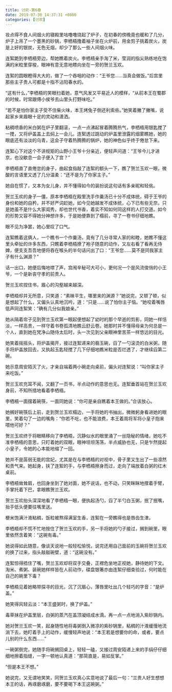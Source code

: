 ```yaml
---
title: 讨欢-第6章
date: 2019-07-30 14:37:31 +0800
categories: [讨欢]
---
```


妆点得不食人间烟火的寝殿里咕噜噜烧起了炉子，在初春的傍晚竟也暖和了几分，炉子上吊了一个墨黑的砂锅，李栖梧撸着袖子坐在火炉前，用金剪子挑着炭火，炭是上好的银炭，无色无烟，却少了那么一些人间烟火味。

连絮跪到李栖梧旁边，帮她瞧着炭火。李栖梧亲手淘了米，莹润的指尖熟练地在饱满的米粒里穿梭，眼神有意无意地瞟向坐在一旁的贺兰玉欢。

连絮的圆眼瞪得大大的，做了一个吞咽的动作：“王爷您……当真会做饭。”后宫里那些主子贵人可都是十指不沾阳春水的。

“这有什么，”李栖梧的笑眼扫着她，意气风发又平易近人的模样，“从前本王在蜀郡的时候，时常跟傅小侯爷去山里头打野味吃。”

“若不是怕你家主子受不住柴火味，本王烤兔子倒还利索些。”她笑着撇了撇嘴，说起家乡来眉眼十足的灵动和潇洒。

粘稠喷香的米白粥在炉子里翻滚，一点一点沸起冒着腾腾热气，李栖梧用银匙搅了一搅，又将炉盖盖上去焖上一会儿。连絮透过跳动的炉盖里泄露的烟雾瞧她，她的眼底还有淡淡的乌青，这会子守着热腾腾的锅炉，她的神色似乎终于倦怠下来。

连絮心下对这个不讲规矩的山野小王爷十分亲近，便轻声问道：“王爷今儿才进京，也没歇息一会子便入了宫？”

李栖梧直了直倦怠的身子，曲起食指敲了连絮的额头一下，瞧了贺兰玉欢一眼，微酸的言语里又透了几分温柔：“还不是为了你家主子。”

她自在惯了，又本为女儿身，并不懂得如今的装扮说这句话有多亲昵和轻佻。

贺兰玉欢的身子一僵，原本李栖梧在殿里洗手作羹汤已十分不成体统，碍于王爷的身份和她的自矜，并不好严词赶她，如今见她越发不成体统，心下已有些无奈。只是她虽不是什么大家闺秀，却也世代书香，着实不知如何同这样的人打交道。如今的形势又容不得她分神想许多，于是她便靠到了榻前，寻了一卷书仔细地瞧。

眼不见为净罢，她心里叹了口气。

连絮瞧着这俩人，一个瞧书一个作羹汤，竟有了几分寻常人家的和睦，她瞧不懂这里头牵扯的许多东西，只瞧着李栖梧撩了袍子随意的动作，又左右看了看再无侍婢，便支支吾吾地便将吞在喉头的半句话问出了口：“王爷您……莫不是同我家主子有什么渊源？”

话一出口，她便后悔地噤了声，宫闱辛秘可大可小，更何况一个是风流俊俏的小王爷，一个是新丧守孝的前贵人。

贺兰玉欢捏住书，眉心的沟壑越来越深。

李栖梧却并无所意，只笑道：“素昧平生，哪里来的渊源？”她说完，又顿了顿，似是想起了什么，又偏头认真地沉吟，道：“只是……说了怕你主子恼。“她咬着嘴唇低声同连絮笑：”确有几分似我娘亲。”

她从隔着帘子见到贺兰玉欢第一眼起便想起了幼时的那个早逝的剪影，同她一样恬淡，一样高贵，一样守着书卷孤清地瞧云舒云卷。她那时并不懂得母亲为何总是一个人，直到她在梵净山随侍太后时，头一次见到父亲眼神里苦茶一样悠远的目光。

她笑着摇摇头，将炉盖揭开，接过连絮递来的翡玉碗，舀了一勺滚烫的白米粥，随手将炉盖放回去，又执起玉匙轻搅了几下仔细地瞧米粒是否烂透了，才继续舀第二碗。

她示意周安陌灭了火，才亲自端着两小碗走向桌前，偏头对连絮说：“叫你家主子来吃饭。”

贺兰玉欢充耳不闻，又翻了一页书，半点动作的意思也无。连絮垂首站在贺兰玉欢身前，不知所措地看着李栖梧。

李栖梧一面摆着碗筷，一面同她说：“你可是亲自瞧着本王做的。”合该放心。

她搁好碗筷后上前，走到贺兰玉欢榻边，一手将她的书抽出，微微躬身看进她的眼里，笑着勾了一边的嘴角：“你若不吃，也不能浪费，本王着周将军将小皇子抱来喂他可好？”

贺兰玉欢终于将眼睛移向了李栖梧，沉静似水的眼里涌了一丝隐秘的情绪，她吃不准李栖梧的意思，只盯着她的双眼，眼神坦坦荡荡，半点威胁也无，只是乍然提起小皇子，令她的心本能地缩了一回。

她并不是孱弱无能的宫妃，尤其是在与李栖梧的对视中，骨子里又生出了一些凛然和贵气来。她起身，扶了连絮的手，与李栖梧擦身而过，走向了端放着白粥的红木桌前。

李栖梧耸耸肩，也回身坐到了她对面，她不说话，也不动，只笑眯眯地撑着手臂，手掌托着下巴，拿眼瞧贺兰玉欢。

贺兰玉欢抬头深深地看了李栖梧一眼，便执起汤勺，舀了半勺白玉粥，抿了抿嘴，抬手低头便要往嘴里送。

梗米饱满汁液粘稠，饭粒被熬得满室生香，连絮在一旁瞧得也是唇齿生津。

李栖梧却不慌不忙地按住了贺兰玉欢的手，另一手将她的勺子接过，搁到碗里，眼里依然含着笑：“这碗有毒。”

她说得如此随意，像谈天说地一般轻松愉悦，说完还用自己面前的玉碗将贺兰玉欢的换了过来，指头敲敲碗壁，道：“这碗没有。”

连絮惊得捂住了嘴，贺兰玉欢却将双手交叠，正襟危坐地正视她，静待她的下文。淘米、煮粥、装碗她样样皆在人前动作，碟盘银箸亦由连絮仔细查验过，何时能在自己的碗里下毒？

李栖梧见着她略带探寻的目光，沉了沉眉心，薄唇里吐出几个轻巧的字音：“是炉盖。”

她笑得风轻云淡：“本王盛粥时，换了炉盖。”

毒草抹在炉盖里层，白粥的蒸汽在盖顶凝结成水滴，再一点一点地淌入紫砂锅内。

她对贺兰玉欢一笑，起身随性地将毒粥倒入微凉的紫砂锅里，粘稠的汁液缓慢地流淌下去，她盯着手上的动作，缓慢轻声地说：“本王若是想要你的命，或者，要点儿别的什么东西……”

一碗粥倒完，她随手将碗搁回桌上，轻轻一磕，又接过周安陌递上来的手绢仔仔细细地擦着指缝，一字一顿地认真道：“那简直是，易如反掌。”

“但是本王不想。”

她说完，又无谓地笑笑，同贺兰玉欢真心实意地说了最后一句：“兰贵人好生想想本王的话，再琢磨琢磨，要不要喝下本王这碗粥。”

